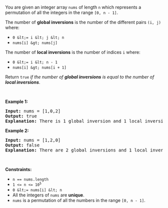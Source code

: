 You are given an integer array `` nums `` of length `` n `` which represents a permutation of all the integers in the range `` [0, n - 1] ``.

The number of __global inversions__ is the number of the different pairs `` (i, j) `` where:

*   `` 0 &lt;= i &lt; j &lt; n ``
*   `` nums[i] &gt; nums[j] ``

The number of __local inversions__ is the number of indices `` i `` where:

*   `` 0 &lt;= i &lt; n - 1 ``
*   `` nums[i] &gt; nums[i + 1] ``

Return `` true `` _if the number of __global inversions__ is equal to the number of __local inversions___.

&nbsp;

__Example 1:__

<pre>
<strong>Input:</strong> nums = [1,0,2]
<strong>Output:</strong> true
<strong>Explanation:</strong> There is 1 global inversion and 1 local inversion.
</pre>

__Example 2:__

<pre>
<strong>Input:</strong> nums = [1,2,0]
<strong>Output:</strong> false
<strong>Explanation:</strong> There are 2 global inversions and 1 local inversion.
</pre>

&nbsp;

__Constraints:__

*   `` n == nums.length ``
*   <code>1 &lt;= n &lt;= 10<sup>5</sup></code>
*   `` 0 &lt;= nums[i] &lt; n ``
*   All the integers of `` nums `` are __unique__.
*   `` nums `` is a permutation of all the numbers in the range `` [0, n - 1] ``.